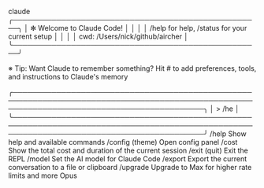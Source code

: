  claude
╭───────────────────────────────────────────────────╮
│ ✻ Welcome to Claude Code!                         │
│                                                   │
│   /help for help, /status for your current setup  │
│                                                   │
│   cwd: /Users/nick/github/aircher                 │
╰───────────────────────────────────────────────────╯

 ※ Tip: Want Claude to remember something? Hit # to add preferences, tools, and instructions to Claude's memory

╭───────────────────────────────────────────────────────────────────────────────────────────────────────────────────────────────────────────╮
│ > /he                                                                                                                                     │
╰───────────────────────────────────────────────────────────────────────────────────────────────────────────────────────────────────────────╯
  /help               Show help and available commands
  /config (theme)     Open config panel
  /cost               Show the total cost and duration of the current session
  /exit (quit)        Exit the REPL
  /model              Set the AI model for Claude Code
  /export             Export the current conversation to a file or clipboard
  /upgrade            Upgrade to Max for higher rate limits and more Opus
